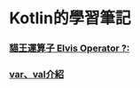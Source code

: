 # Kotlin的學習筆記

### [貓王運算子 Elvis Operator ?:](http://yayachang.github.io/Kotlin/elvis_operator)
### [var、val介紹](http://yayachang.github.io/Kotlin/variable)
